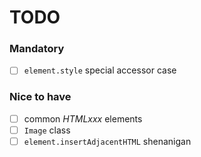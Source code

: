 # TODO

### Mandatory

- [ ] `element.style` special accessor case


### Nice to have
- [ ] common *HTMLxxx* elements
- [ ] `Image` class
- [ ] `element.insertAdjacentHTML` shenanigan
